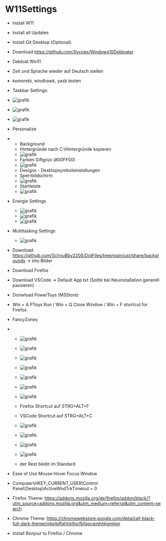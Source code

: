 # W11Settings
- Install W11
- Install all Updates
- Install Git Desktop (Optional)
- Download https://github.com/Sycnex/Windows10Debloater
- Debloat Win11
- Zeit und Sprache wieder auf Deutsch stellen
- komorebi, windhawk, yasb testen

- Taskbar Settings:
- ![grafik](https://github.com/SchnuBby2205/W11Settings/assets/80288097/94c00b7e-405e-4f02-add8-9b8079f419ba)
- ![grafik](https://github.com/SchnuBby2205/W11Settings/assets/80288097/1d206a32-e8e4-48f1-a602-7ce5a40bafa8)
- ![grafik](https://github.com/SchnuBby2205/W11Settings/assets/80288097/db02ddb4-bf0c-4026-b046-87a4f8dab0e0)

- Personalize
- - Background
  - Hintergründe nach C:\Hintergründe kopieren
  - ![grafik](https://github.com/SchnuBby2205/W11Settings/assets/80288097/28b335ca-b174-4e16-bedb-017c7369dd92)
  - Farben Giftgrün (#00FF00)
  - ![grafik](https://github.com/SchnuBby2205/W11Settings/assets/80288097/ab0d7e83-ce76-41ec-8f7a-e66cadb8f338)
  - Designs - Desktopsymboleinstellungen
  - Sperrbildschirm
  - ![grafik](https://github.com/SchnuBby2205/W11Settings/assets/80288097/77986315-8cb5-4645-b46d-5c2fdf996846)
  - Startleiste
  - ![grafik](https://github.com/SchnuBby2205/W11Settings/assets/80288097/20a3ebbb-91fd-455e-8351-67f31cec2860)
 
- Energie Settings
  - ![grafik](https://github.com/SchnuBby2205/W11Settings/assets/80288097/5057d509-16bf-4dd4-a95d-4fc8b15b5e29)
  - ![grafik](https://github.com/SchnuBby2205/W11Settings/assets/80288097/db6020a4-ded1-4e1a-82ac-27f5106c81bd)
  - ![grafik](https://github.com/SchnuBby2205/W11Settings/assets/80288097/76edfc12-2178-4b12-81f0-53ab38344cd9)

- Multitasking Settings
  - ![grafik](https://github.com/SchnuBby2205/W11Settings/assets/80288097/2c237380-4cef-431a-9df5-4acc21c209d8)

- Download https://github.com/SchnuBby2205/DotFiles/tree/main/usr/share/backgrounds -> into Bilder
- Download Firefox
- Download VSCode -> Default App txt (Sollte bei Neuinstallation generell passieren)

- Donwload PowerToys (MSStore)
- Win + A PToys Run / Win + Q Close Window / Win + F shortcut for Firefox
- FancyZones
- - ![grafik](https://github.com/SchnuBby2205/W11Settings/assets/80288097/e9484df9-3f2e-4408-8830-de1ed2dc5de4)
  - ![grafik](https://github.com/SchnuBby2205/W11Settings/assets/80288097/26714063-6f89-42d2-8062-7e7a8d5fe41b)
  - ![grafik](https://github.com/SchnuBby2205/W11Settings/assets/80288097/c8f64e45-9653-45f9-8bbe-8b93deadc262)
  - ![grafik](https://github.com/SchnuBby2205/W11Settings/assets/80288097/1defe49e-7dfd-4c5d-aabc-cb36b0a2cdc5)
  - ![grafik](https://github.com/SchnuBby2205/W11Settings/assets/80288097/1d3cdb68-98a8-4693-aca8-32f8d4bbf26b)
  - ![grafik](https://github.com/SchnuBby2205/W11Settings/assets/80288097/206cb433-337e-4b47-bc7f-3a1f1beda1a0)
  - ![grafik](https://github.com/SchnuBby2205/W11Settings/assets/80288097/91f16015-647b-4354-92ac-4717f122134e)

  - Firefox Shortcut auf STRG+ALT+F
  - VSCode Shortcut auf STRG+ALT+C
  - ![grafik](https://github.com/SchnuBby2205/W11Settings/assets/80288097/978aa03c-ccba-4fc5-bffb-4ca7a51dda3a)
  - ![grafik](https://github.com/SchnuBby2205/W11Settings/assets/80288097/620fe886-228b-4c03-b5db-e2d81832ed42)
  - ![grafik](https://github.com/SchnuBby2205/W11Settings/assets/80288097/477067f4-a5e3-40b7-a6df-2e3f3435613b)
  - ![grafik](https://github.com/SchnuBby2205/W11Settings/assets/80288097/f8a51e9d-7076-4fb8-8dc5-abf97f048397)
  - der Rest bleibt im Standard

- Ease of Use Mouse Hover Focus Window
- Computer\HKEY_CURRENT_USER\Control Panel\Desktop\ActiveWndTrkTimeout = 0

- Firefox Theme: https://addons.mozilla.org/de/firefox/addon/black/?utm_source=addons.mozilla.org&utm_medium=referral&utm_content=search
- Chrome Theme: https://chromewebstore.google.com/detail/all-black-full-dark-theme/mkplpffahhkjfocfbfapcemhhkgmljpn
- Install Bonjour to Firefox / Chrome
